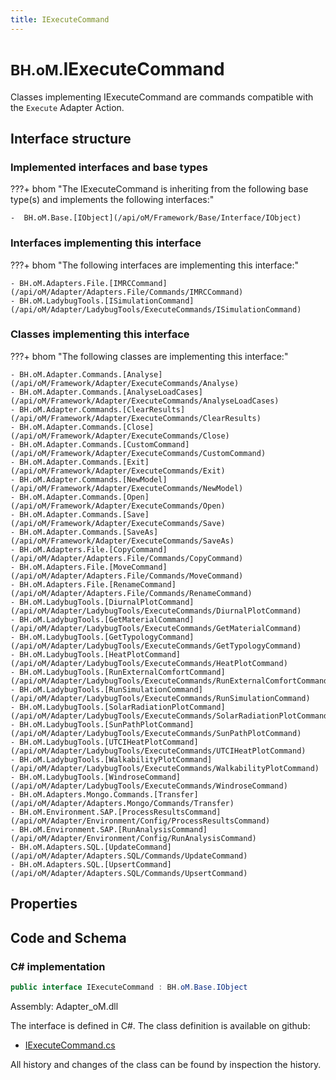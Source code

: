 ```yaml
---
title: IExecuteCommand
---
```


# <small>BH.oM.</small>**IExecuteCommand**

Classes implementing IExecuteCommand are commands compatible with the `Execute` Adapter Action.

## Interface structure

### Implemented interfaces and base types

???+ bhom "The IExecuteCommand is inheriting from the following base type(s) and implements the following interfaces:"

    -  BH.oM.Base.[IObject](/api/oM/Framework/Base/Interface/IObject)


### Interfaces implementing this interface

???+ bhom "The following interfaces are implementing this interface:"

    - BH.oM.Adapters.File.[IMRCCommand](/api/oM/Adapter/Adapters.File/Commands/IMRCCommand)
    - BH.oM.LadybugTools.[ISimulationCommand](/api/oM/Adapter/LadybugTools/ExecuteCommands/ISimulationCommand)


### Classes implementing this interface

???+ bhom "The following classes are implementing this interface:"

    - BH.oM.Adapter.Commands.[Analyse](/api/oM/Framework/Adapter/ExecuteCommands/Analyse)
    - BH.oM.Adapter.Commands.[AnalyseLoadCases](/api/oM/Framework/Adapter/ExecuteCommands/AnalyseLoadCases)
    - BH.oM.Adapter.Commands.[ClearResults](/api/oM/Framework/Adapter/ExecuteCommands/ClearResults)
    - BH.oM.Adapter.Commands.[Close](/api/oM/Framework/Adapter/ExecuteCommands/Close)
    - BH.oM.Adapter.Commands.[CustomCommand](/api/oM/Framework/Adapter/ExecuteCommands/CustomCommand)
    - BH.oM.Adapter.Commands.[Exit](/api/oM/Framework/Adapter/ExecuteCommands/Exit)
    - BH.oM.Adapter.Commands.[NewModel](/api/oM/Framework/Adapter/ExecuteCommands/NewModel)
    - BH.oM.Adapter.Commands.[Open](/api/oM/Framework/Adapter/ExecuteCommands/Open)
    - BH.oM.Adapter.Commands.[Save](/api/oM/Framework/Adapter/ExecuteCommands/Save)
    - BH.oM.Adapter.Commands.[SaveAs](/api/oM/Framework/Adapter/ExecuteCommands/SaveAs)
    - BH.oM.Adapters.File.[CopyCommand](/api/oM/Adapter/Adapters.File/Commands/CopyCommand)
    - BH.oM.Adapters.File.[MoveCommand](/api/oM/Adapter/Adapters.File/Commands/MoveCommand)
    - BH.oM.Adapters.File.[RenameCommand](/api/oM/Adapter/Adapters.File/Commands/RenameCommand)
    - BH.oM.LadybugTools.[DiurnalPlotCommand](/api/oM/Adapter/LadybugTools/ExecuteCommands/DiurnalPlotCommand)
    - BH.oM.LadybugTools.[GetMaterialCommand](/api/oM/Adapter/LadybugTools/ExecuteCommands/GetMaterialCommand)
    - BH.oM.LadybugTools.[GetTypologyCommand](/api/oM/Adapter/LadybugTools/ExecuteCommands/GetTypologyCommand)
    - BH.oM.LadybugTools.[HeatPlotCommand](/api/oM/Adapter/LadybugTools/ExecuteCommands/HeatPlotCommand)
    - BH.oM.LadybugTools.[RunExternalComfortCommand](/api/oM/Adapter/LadybugTools/ExecuteCommands/RunExternalComfortCommand)
    - BH.oM.LadybugTools.[RunSimulationCommand](/api/oM/Adapter/LadybugTools/ExecuteCommands/RunSimulationCommand)
    - BH.oM.LadybugTools.[SolarRadiationPlotCommand](/api/oM/Adapter/LadybugTools/ExecuteCommands/SolarRadiationPlotCommand)
    - BH.oM.LadybugTools.[SunPathPlotCommand](/api/oM/Adapter/LadybugTools/ExecuteCommands/SunPathPlotCommand)
    - BH.oM.LadybugTools.[UTCIHeatPlotCommand](/api/oM/Adapter/LadybugTools/ExecuteCommands/UTCIHeatPlotCommand)
    - BH.oM.LadybugTools.[WalkabilityPlotCommand](/api/oM/Adapter/LadybugTools/ExecuteCommands/WalkabilityPlotCommand)
    - BH.oM.LadybugTools.[WindroseCommand](/api/oM/Adapter/LadybugTools/ExecuteCommands/WindroseCommand)
    - BH.oM.Adapters.Mongo.Commands.[Transfer](/api/oM/Adapter/Adapters.Mongo/Commands/Transfer)
    - BH.oM.Environment.SAP.[ProcessResultsCommand](/api/oM/Adapter/Environment/Config/ProcessResultsCommand)
    - BH.oM.Environment.SAP.[RunAnalysisCommand](/api/oM/Adapter/Environment/Config/RunAnalysisCommand)
    - BH.oM.Adapters.SQL.[UpdateCommand](/api/oM/Adapter/Adapters.SQL/Commands/UpdateCommand)
    - BH.oM.Adapters.SQL.[UpsertCommand](/api/oM/Adapter/Adapters.SQL/Commands/UpsertCommand)


## Properties

## Code and Schema

### C# implementation

``` C# title="C#"
public interface IExecuteCommand : BH.oM.Base.IObject
```

Assembly: Adapter_oM.dll

The interface is defined in C#. The class definition is available on github:

- [IExecuteCommand.cs](https://github.com/BHoM/BHoM_Adapter/blob/develop/Adapter_oM/ExecuteCommands\_IExecuteCommand.cs)

All history and changes of the class can be found by inspection the history.
